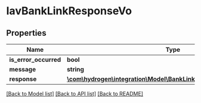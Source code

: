 # IavBankLinkResponseVo

## Properties
Name | Type | Description | Notes
------------ | ------------- | ------------- | -------------
**is_error_occurred** | **bool** |  | [optional] 
**message** | **string** |  | [optional] 
**response** | [**\com\hydrogen\integration\Model\BankLinkResponseInternalObjectVO[]**](BankLinkResponseInternalObjectVO.md) |  | [optional] 

[[Back to Model list]](../README.md#documentation-for-models) [[Back to API list]](../README.md#documentation-for-api-endpoints) [[Back to README]](../README.md)


